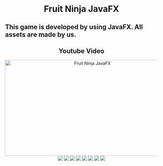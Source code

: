 <div align="center"><h1>Fruit Ninja JavaFX</h1><div>
<div align="left"><h2>This game is developed by using JavaFX. All assets are made by us.</h2><div>

<div align="center">
<h2>Youtube Video</h2>
<a href="http://www.youtube.com/watch?feature=player_embedded&v=-KjawtLL52M
" target="_blank"><img src="https://i.ibb.co/7yxTCKb/github-Youtube-Back.jpg" width="560" height="315" 
alt="Fruit Ninja JavaFX" /></a>
<img src="https://i.ibb.co/cC8GjBx/login.png">
<img src="https://i.ibb.co/GsgDrSD/register.png">
<img src="https://i.ibb.co/r6CxwGq/highscores.png">
<img src="https://i.ibb.co/Hx3TV1N/help.png">
<img src="https://i.ibb.co/ZxhH53j/credits.png">
<img src="https://i.ibb.co/FJtcs4n/cut.png">
<img src="https://i.ibb.co/6mwJQ46/bomb.png">
<img src="https://i.ibb.co/26hgYxP/gameover.png">
</div>
